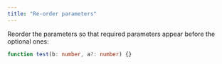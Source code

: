 ```yaml
---
title: "Re-order parameters"
---
```


Reorder the parameters so that required parameters appear before the optional
ones:

```ts
function test(b: number, a?: number) {}
```
